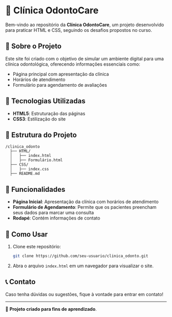 # 🦷 Clínica OdontoCare

Bem-vindo ao repositório da **Clínica OdontoCare**, um projeto desenvolvido para praticar HTML e CSS, seguindo os desafios propostos no curso.

## 📌 Sobre o Projeto

Este site foi criado com o objetivo de simular um ambiente digital para uma clínica odontológica, oferecendo informações essenciais como:
- Página principal com apresentação da clínica
- Horários de atendimento
- Formulário para agendamento de avaliações

## 🚀 Tecnologias Utilizadas

- **HTML5**: Estruturação das páginas
- **CSS3**: Estilização do site

## 📂 Estrutura do Projeto

```
/clinica_odonto
  ├── HTML/
  │   ├── index.html
  │   ├── Formulário.html
  ├── CSS/
  │   ├── index.css
  ├── README.md
```

## 📄 Funcionalidades

- **Página Inicial**: Apresentação da clínica com horários de atendimento
- **Formulário de Agendamento**: Permite que os pacientes preencham seus dados para marcar uma consulta
- **Rodapé**: Contém informações de contato

## 📜 Como Usar

1. Clone este repositório:
   ```bash
   git clone https://github.com/seu-usuario/clinica_odonto.git
   ```
2. Abra o arquivo `index.html` em um navegador para visualizar o site.

## 📞 Contato

Caso tenha dúvidas ou sugestões, fique à vontade para entrar em contato!

---

💙 **Projeto criado para fins de aprendizado**.

